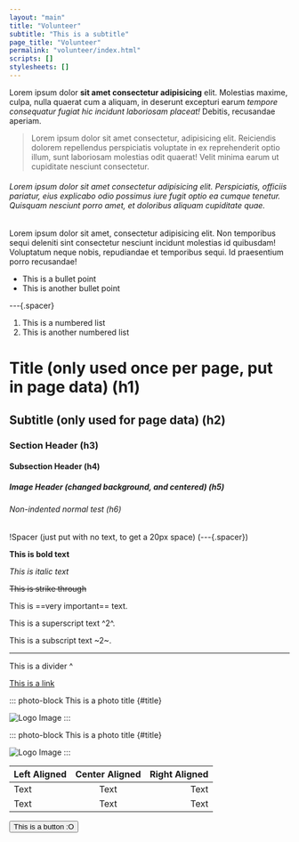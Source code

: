 ```yaml
---
layout: "main"
title: "Volunteer"
subtitle: "This is a subtitle"
page_title: "Volunteer"
permalink: "volunteer/index.html"
scripts: []
stylesheets: []
---
```



Lorem ipsum dolor **sit amet consectetur adipisicing** elit. Molestias maxime, culpa, nulla quaerat cum a aliquam, in deserunt excepturi earum *tempore consequatur fugiat hic incidunt laboriosam placeat!* Debitis, recusandae aperiam.

> Lorem ipsum dolor sit amet consectetur, adipisicing elit. Reiciendis dolorem repellendus perspiciatis voluptate in ex reprehenderit optio illum, sunt laboriosam molestias odit quaerat! Velit minima earum ut cupiditate nesciunt consectetur.

###### Lorem ipsum dolor sit amet consectetur adipisicing elit. Perspiciatis, officiis pariatur, eius explicabo odio possimus iure fugit optio ea cumque tenetur. Quisquam nesciunt porro amet, et doloribus aliquam cupiditate quae.

Lorem ipsum dolor sit amet, consectetur adipisicing elit. Non temporibus sequi deleniti sint consectetur nesciunt incidunt molestias id quibusdam! Voluptatum neque nobis, repudiandae et temporibus sequi. Id praesentium porro recusandae!

- This is a bullet point
- This is another bullet point

---{.spacer}
<!-- this is a spacer ^^^ -->

1. This is a numbered list
2. This is another numbered list

# Title (only used once per page, put in page data) (h1)

## Subtitle (only used for page data) (h2)

### Section Header (h3)

#### Subsection Header (h4)

##### Image Header (changed background, and centered) (h5)

###### Non-indented normal test (h6)

!Spacer (just put with no text, to get a 20px space) (---{.spacer})

**This is bold text**

*This is italic text*

~~This is strike through~~

This is ==very important== text.

This is a superscript text ^2^.

This is a subscript text ~2~.

---
This is a divider ^

[This is a link](https://example.com)

::: photo-block
  This is a photo title {#title}

  <img src="/assets/images/main/logo.jpg" alt="Logo Image">
:::

::: photo-block
  This is a photo title {#title}
  
  <img src="/assets/images/main/logo.jpg" alt="Logo Image">
:::

| Left Aligned | Center Aligned | Right Aligned |
| :----------- | :------------: | ------------: |
| Text         | Text           | Text          |
| Text         | Text           | Text          |


<a href="#"><button id="middle">This is a button :O</button></a>
